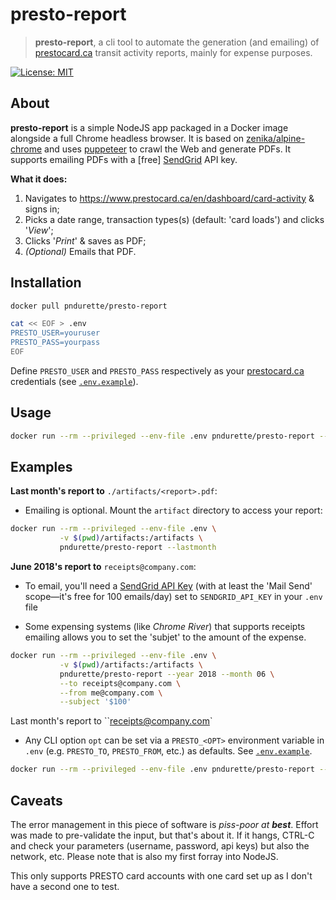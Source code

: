 # presto-report

>  **presto-report**, a cli tool to automate the generation (and emailing) of [prestocard.ca](https://www.prestocard.ca) transit activity reports, mainly for expense purposes.

[![License: MIT](https://img.shields.io/badge/License-MIT-yellow.svg)](https://opensource.org/licenses/MIT)

## About

**presto-report** is a simple NodeJS app packaged in a Docker image alongside a full Chrome headless browser. It is based on [zenika/alpine-chrome](https://github.com/Zenika/alpine-chrome) and uses [puppeteer](https://github.com/GoogleChrome/puppeteer) to crawl the Web and generate PDFs. It supports emailing PDFs with a [free] [SendGrid](https://sendgrid.com) API key.

**What it does:**

1. Navigates to https://www.prestocard.ca/en/dashboard/card-activity & signs in;
2. Picks a date range, transaction types(s) (default: 'card loads') and clicks '*View*';
3. Clicks '*Print*' & saves as PDF;
4. *(Optional)* Emails that PDF.



## Installation

```bash
docker pull pndurette/presto-report
```

```bash
cat << EOF > .env
PRESTO_USER=youruser
PRESTO_PASS=yourpass
EOF
```

Define `PRESTO_USER` and `PRESTO_PASS` respectively as your [prestocard.ca](https://www.prestocard.ca/) credentials (see [`.env.example`](.env.example)). 



## Usage

```bash
docker run --rm --privileged --env-file .env pndurette/presto-report --help
```

## Examples

**Last month's report to** `./artifacts/<report>.pdf`:

* Emailing is optional. Mount the `artifact` directory to access your report:

```bash
docker run --rm --privileged --env-file .env \
           -v $(pwd)/artifacts:/artifacts \
           pndurette/presto-report --lastmonth
```

**June 2018's report to** `receipts@company.com`:

* To email, you'll need a [SendGrid API Key](https://sendgrid.com/pricing/) (with at least the 'Mail Send' scope—it's free for 100 emails/day) set to `SENDGRID_API_KEY` in your `.env` file

* Some expensing systems (like *Chrome River*) that supports receipts emailing allows you to set the 'subjet' to the amount of the expense.

```bash
docker run --rm --privileged --env-file .env \
           -v $(pwd)/artifacts:/artifacts \
           pndurette/presto-report --year 2018 --month 06 \
           --to receipts@company.com \
           --from me@company.com \
           --subject '$100'
```

Last month's report to ``receipts@company.com`

* Any CLI option `opt` can be set via a  `PRESTO_<OPT>` environment variable in `.env` (e.g. `PRESTO_TO`, `PRESTO_FROM`, etc.) as defaults. See [`.env.example`](.env.example).

```bash
docker run --rm --privileged --env-file .env pndurette/presto-report --lastmonth
```

## Caveats 

The error management in this piece of software is *piss-poor at **best***. Effort was made to pre-validate the input, but that's about it. If it hangs, CTRL-C and check your parameters (username, password, api keys) but also the network, etc. Please note that is also my first forray into NodeJS. 

This only supports PRESTO card accounts with one card set up as I don't have a second one to test.